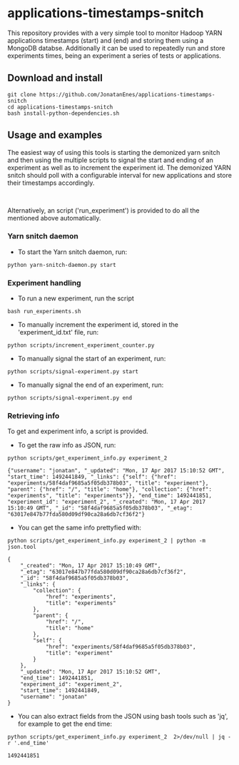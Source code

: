 # applications-timestamps-snitch
This repository provides with a very simple tool to monitor Hadoop YARN applications timestamps (start) and (end) and storing them using a MongoDB databse. Additionally it can be used to repeatedly run and store experiments times, being an experiment a series of tests or applications.

## Download and install
```
git clone https://github.com/JonatanEnes/applications-timestamps-snitch
cd applications-timestamps-snitch
bash install-python-dependencies.sh
```
## Usage and examples

The easiest way of using this tools is starting the demonized yarn snitch and then using the multiple scripts to signal the start and ending of an experiment as well as to increment the experiment id. The demonized YARN snitch should poll with a configurable interval for new applications and store their timestamps accordingly.

<br>

Alternatively, an script ('run_experiment') is provided to do all the mentioned above automatically.

### Yarn snitch daemon
* To start the Yarn snitch daemon, run:
```
python yarn-snitch-daemon.py start
```
### Experiment handling
* To run a new experiment, run the script
```
bash run_experiments.sh
```
* To manually increment the experiment id, stored in the 'experiment_id.txt' file, run:
```
python scripts/increment_experiment_counter.py
```
* To manually signal the start of an experiment, run:
```
python scripts/signal-experiment.py start

```
* To manually signal the end of an experiment, run:
```
python scripts/signal-experiment.py end

```
### Retrieving info
To get and experiment info, a script is provided.
* To get the raw info as JSON, run:
```
python scripts/get_experiment_info.py experiment_2
```
```
{"username": "jonatan", "_updated": "Mon, 17 Apr 2017 15:10:52 GMT", "start_time": 1492441849, "_links": {"self": {"href": "experiments/58f4daf9685a5f05db378b03", "title": "experiment"}, "parent": {"href": "/", "title": "home"}, "collection": {"href": "experiments", "title": "experiments"}}, "end_time": 1492441851, "experiment_id": "experiment_2", "_created": "Mon, 17 Apr 2017 15:10:49 GMT", "_id": "58f4daf9685a5f05db378b03", "_etag": "63017e847b77fda580d09df90ca28a6db7cf36f2"}
```
* You can get the same info prettyfied with:
```
python scripts/get_experiment_info.py experiment_2 | python -m json.tool
```
```
{
    "_created": "Mon, 17 Apr 2017 15:10:49 GMT",
    "_etag": "63017e847b77fda580d09df90ca28a6db7cf36f2",
    "_id": "58f4daf9685a5f05db378b03",
    "_links": {
        "collection": {
            "href": "experiments",
            "title": "experiments"
        },
        "parent": {
            "href": "/",
            "title": "home"
        },
        "self": {
            "href": "experiments/58f4daf9685a5f05db378b03",
            "title": "experiment"
        }
    },
    "_updated": "Mon, 17 Apr 2017 15:10:52 GMT",
    "end_time": 1492441851,
    "experiment_id": "experiment_2",
    "start_time": 1492441849,
    "username": "jonatan"
}
```
* You can also extract fields from the JSON using bash tools such as 'jq', for example to get the end time:
```
python scripts/get_experiment_info.py experiment_2  2>/dev/null | jq -r '.end_time'
```
```
1492441851
```


